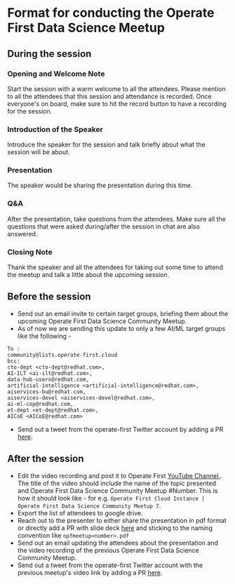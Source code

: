 # Format for conducting the Operate First Data Science Meetup

## During the session

### Opening and Welcome Note

Start the session with a warm welcome to all the attendees. Please mention to all the attendees that this session and attendance is recorded. Once everyone's on board, make sure to hit the record button to have a recording for the session.

### Introduction of the Speaker

Introduce the speaker for the session and talk briefly about what the session will be about.

### Presentation

The speaker would be sharing the presentation during this time.

### Q&A

After the presentation, take questions from the attendees. Make sure all the questions that were asked during/after the session in chat are also answered.

### Closing Note

Thank the speaker and all the attendees for taking out some time to attend the meetup and talk a little about the upcoming session.

## Before the session

* Send out an email invite to certain target groups, briefing them about the upcoming Operate First Data Science Community Meetup.
* As of now we are sending this update to only a few AI/ML target groups like the following -
```
To :
community@lists.operate-first.cloud
bcc:
cto-dept <cto-dept@redhat.com>,
AI-ILT <ai-ilt@redhat.com>,
data-hub-users@redhat.com,
artificial-intelligence <artificial-intelligence@redhat.com>,
aiservices-bu@redhat.com,
aiservices-devel <aiservices-devel@redhat.com>,
ai-ml-cop@redhat.com,
et-dept <et-dept@redhat.com>,
AICoE <AICoE@redhat.com>
```
* Send out a tweet from the operate-first Twitter account by adding a PR [here](https://github.com/operate-first/operate-first-twitter).

## After the session

* Edit the video recording and post it to Operate First [YouTube Channel.](https://youtube.com/playlist?list=PL8VBRDTElCWqC5WcZUUNJxGn9WslK6llb). The title of the video should include the name of the topic presented and Operate First Data Science Community Meetup #Number. This is how it should look like - for e.g. `Operate First Cloud Instance | Operate First Data Science Community Meetup 7`.
* Export the list of attendees to google drive.
* Reach out to the presenter to either share the presentation in pdf format or directly add a PR with slide deck [here](https://github.com/operate-first/operate-first-data-science-community/tree/main/docs/content) and sticking to the naming convention like `opfmeetup<number>.pdf`
* Send out an email updating the attendees about the presentation and the video recording of the previous Operate First Data Science Community Meetup.
* Send out a tweet from the operate-first Twitter account with the previous meetup's video link by adding a PR [here](https://github.com/operate-first/operate-first-twitter).
